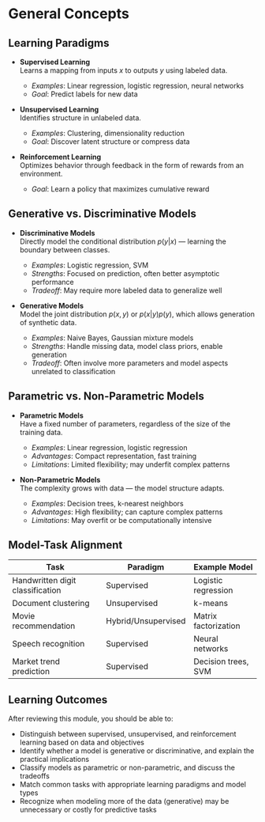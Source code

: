 # General Concepts

## Learning Paradigms

- **Supervised Learning**  
  Learns a mapping from inputs $x$ to outputs $y$ using labeled data.  
  - *Examples*: Linear regression, logistic regression, neural networks  
  - *Goal*: Predict labels for new data

- **Unsupervised Learning**  
  Identifies structure in unlabeled data.  
  - *Examples*: Clustering, dimensionality reduction  
  - *Goal*: Discover latent structure or compress data

- **Reinforcement Learning**  
  Optimizes behavior through feedback in the form of rewards from an environment.  
  - *Goal*: Learn a policy that maximizes cumulative reward


## Generative vs. Discriminative Models

- **Discriminative Models**  
  Directly model the conditional distribution $p(y|x)$ — learning the boundary between classes.  
  - *Examples*: Logistic regression, SVM  
  - *Strengths*: Focused on prediction, often better asymptotic performance  
  - *Tradeoff*: May require more labeled data to generalize well

- **Generative Models**  
  Model the joint distribution $p(x, y)$ or $p(x|y)p(y)$, which allows generation of synthetic data.  
  - *Examples*: Naive Bayes, Gaussian mixture models  
  - *Strengths*: Handle missing data, model class priors, enable generation  
  - *Tradeoff*: Often involve more parameters and model aspects unrelated to classification


## Parametric vs. Non-Parametric Models

- **Parametric Models**  
  Have a fixed number of parameters, regardless of the size of the training data.  
  - *Examples*: Linear regression, logistic regression  
  - *Advantages*: Compact representation, fast training  
  - *Limitations*: Limited flexibility; may underfit complex patterns

- **Non-Parametric Models**  
  The complexity grows with data — the model structure adapts.  
  - *Examples*: Decision trees, k-nearest neighbors  
  - *Advantages*: High flexibility; can capture complex patterns  
  - *Limitations*: May overfit or be computationally intensive

 

## Model-Task Alignment

| Task                            | Paradigm           | Example Model              |
|----------------------------------|---------------------|----------------------------|
| Handwritten digit classification | Supervised          | Logistic regression        |
| Document clustering              | Unsupervised        | k-means                    |
| Movie recommendation             | Hybrid/Unsupervised | Matrix factorization       |
| Speech recognition               | Supervised          | Neural networks            |
| Market trend prediction          | Supervised          | Decision trees, SVM        |

 

## Learning Outcomes

After reviewing this module, you should be able to:

- Distinguish between supervised, unsupervised, and reinforcement learning based on data and objectives  
- Identify whether a model is generative or discriminative, and explain the practical implications  
- Classify models as parametric or non-parametric, and discuss the tradeoffs  
- Match common tasks with appropriate learning paradigms and model types  
- Recognize when modeling more of the data (generative) may be unnecessary or costly for predictive tasks
